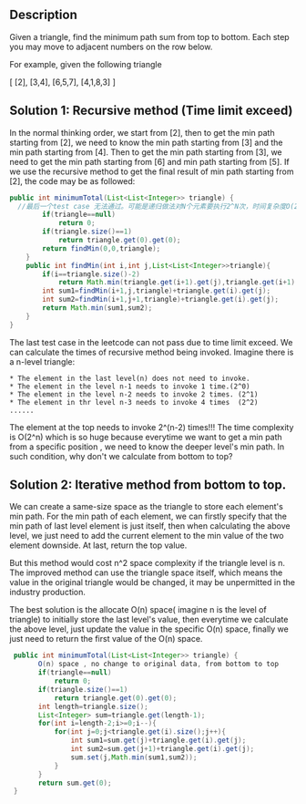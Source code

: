 ## Description
Given a triangle, find the minimum path sum from top to bottom. Each step you may move to adjacent numbers on the row below.

For example, given the following triangle

[
     [2],
    [3,4],
   [6,5,7],
  [4,1,8,3]
]

## Solution 1: Recursive method (Time limit exceed)
In the normal thinking order, we start from [2], then to get the min path starting from [2], we need to know the min path starting from [3] and the min path starting from [4]. Then to get the min path starting from [3], we need to get the min path starting from [6] and min path starting from [5]. If we use the recursive method to get the final result of min path starting from [2], the code may be as followed:
```java  
public int minimumTotal(List<List<Integer>> triangle) {
  //最后一个test case 无法通过。可能是递归做法对N个元素要执行2^N次，时间复杂度O(2^n)
        if(triangle==null)
            return 0;
        if(triangle.size()==1)
            return triangle.get(0).get(0);
        return findMin(0,0,triangle);
    }
    public int findMin(int i,int j,List<List<Integer>>triangle){
        if(i==triangle.size()-2)
            return Math.min(triangle.get(i+1).get(j),triangle.get(i+1).get(j+1))+triangle.get(i).get(j);
        int sum1=findMin(i+1,j,triangle)+triangle.get(i).get(j);
        int sum2=findMin(i+1,j+1,triangle)+triangle.get(i).get(j);
        return Math.min(sum1,sum2);
    }
}
 ```
 The last test case in the leetcode can not pass due to time limit exceed. We can calculate the times of recursive method being invoked.
 Imagine there is a n-level triangle:
 ```
 * The element in the last level(n) does not need to invoke.
 * The element in the level n-1 needs to invoke 1 time.(2^0)
 * The element in the level n-2 needs to invoke 2 times. (2^1)
 * The element in thr level n-3 needs to invoke 4 times  (2^2)
 ......
 ```
 The element at the top needs to invoke 2^(n-2) times!!! The time complexity is O(2^n) which is so huge because everytime we want to get  a min path from a specific position , we need to know the deeper level's min path.  In such condition, why don't we calculate from bottom to top?
 
 ## Solution 2: Iterative method from bottom to top.
 We can create a same-size space as the triangle to store each element's min path. For the min path of each element, we can firstly specify that the min path of last level element is just itself, then when calculating the above level, we just need to add the current element to the min value of the two element downside. At last, return the top value. 
 
 But this method would cost n^2 space complexity if the triangle level is n. The improved method can use the triangle space itself, which means the value in the original triangle would be changed, it may be unpermitted in the industry production. 
 
 The best solution is the allocate O(n) space( imagine n is the level of triangle) to initially store the last level's value, then everytime we calculate the above level, just update the value in the specific O(n) space, finally we just need to return the first value of the O(n) space.
 ```java
  public int minimumTotal(List<List<Integer>> triangle) {
        O(n) space , no change to original data, from bottom to top
        if(triangle==null)
            return 0;
        if(triangle.size()==1)
            return triangle.get(0).get(0);
        int length=triangle.size();
        List<Integer> sum=triangle.get(length-1);
        for(int i=length-2;i>=0;i--){
            for(int j=0;j<triangle.get(i).size();j++){
                int sum1=sum.get(j)+triangle.get(i).get(j);
                int sum2=sum.get(j+1)+triangle.get(i).get(j);
                sum.set(j,Math.min(sum1,sum2));
            }
        }
        return sum.get(0);
  }
  ```
